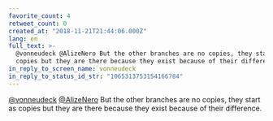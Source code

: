 ```yaml
---
favorite_count: 4
retweet_count: 0
created_at: "2018-11-21T21:44:06.000Z"
lang: en
full_text: >-
  @vonneudeck @AlizeNero But the other branches are no copies, they start as
  copies but they are there because they exist because of their difference.
in_reply_to_screen_name: vonneudeck
in_reply_to_status_id_str: "1065313753154166784"
---
```


[@vonneudeck](https://twitter.com/vonneudeck)
[@AlizeNero](https://twitter.com/AlizeNero) But the other branches are no
copies, they start as copies but they are there because they exist because of
their difference.
